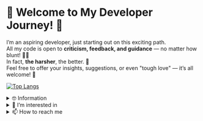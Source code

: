 # 🌱 Welcome to My Developer Journey! 🌱

I’m an aspiring developer, just starting out on this exciting path.  
All my code is open to **criticism, feedback, and guidance** — no matter how blunt! 🙇‍♂️  
In fact, **the harsher**, the better. 🙏  
Feel free to offer your insights, suggestions, or even "tough love" — it’s all welcome! 💪

[![Top Langs](https://github-readme-stats.vercel.app/api/top-langs/?username=yanwoo8)](https://github.com/anuraghazra/github-readme-stats)

<details>
  <summary>
  🤓 Information
</summary>
  
  - 🎓 Bachelor of Software Engineering, College of Software Convergence, Sejong University 2022.03~2026.02
</details>

<details>
<summary>
  👀 I’m interested in
</summary>
  
  - 💕 language : C/C++, C#, Python
  - ✨ field : Computer Graphics, Game Programming
  - ✍️ studying : Algorithm, Computer Graphics
</details>
<details>
<summary>
  📫 How to reach me
</summary>

  - ✉️ email : kkyanwoo@gmail.com
  - 🌱 Linkedin : https://www.linkedin.com/in/yanwoo-kim-395b80309/
  - 🎮 steam : niar / 1209408742
</details>

